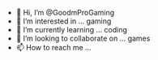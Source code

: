 - 👋 Hi, I’m @GoodmProGaming
- 👀 I’m interested in ... gaming
- 🌱 I’m currently learning ... coding
- 💞️ I’m looking to collaborate on ... games
- 📫 How to reach me ...

<!---
GoodmProGaming/GoodmProGaming is a ✨ special ✨ repository because its `README.md` (this file) appears on your GitHub profile.
You can click the Preview link to take a look at your changes.
--->
